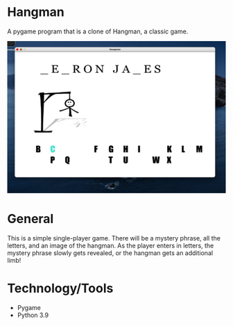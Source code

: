 # Hangman

A pygame program that is a clone of Hangman, a classic game.

<p align="center">
<img src= "examples/example.png" width = "550" height = "350">
</p>

# General

This is a simple single-player game. There will be a mystery phrase, all the letters, and an image of the hangman. As the player 
enters in letters, the mystery phrase slowly gets revealed, or the hangman gets an additional limb!

# Technology/Tools

- Pygame
- Python 3.9
